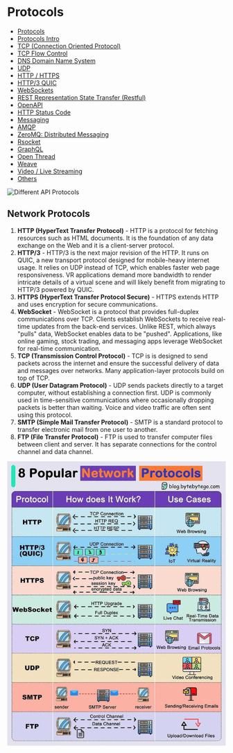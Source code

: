 # Protocols

- [Protocols](networking/protocols/intro.md)
- [Protocols Intro](protocols-intro)
- [TCP (Connection Oriented Protocol)](tcp-connection-oriented-protocol/readme.md)
- [TCP Flow Control](tcp-connection-oriented-protocol/flow-control)
- [DNS Domain Name System](dns-domain-name-system)
- [UDP](udp)
- [HTTP / HTTPS](http-https)
- [HTTP/3 QUIC](http-3-quic)
- [WebSockets](websockets)
- [REST Representation State Transfer (Restful)](rest-representational-state-transfer-restful)
- [OpenAPI](openapi)
- [HTTP Status Code](http-status-code)
- [Messaging](messaging)
- [AMQP](amqp)
- [ZeroMQ: Distributed Messaging](zeromq-distributed-messaging)
- [Rsocket](rsocket)
- [GraphQL](graphql)
- [Open Thread](openthread)
- [Weave](weave)
- [Video / Live Streaming](video-live-streaming)
- [Others](networking/protocols/others.md)

![Different API Protocols](../../media/api-protocols_page-0001.jpg)

## Network Protocols

1. **HTTP (HyperText Transfer Protocol)** - HTTP is a protocol for fetching resources such as HTML documents. It is the foundation of any data exchange on the Web and it is a client-server protocol.
2. **HTTP/3** - HTTP/3 is the next major revision of the HTTP. It runs on QUIC, a new transport protocol designed for mobile-heavy internet usage. It relies on UDP instead of TCP, which enables faster web page responsiveness. VR applications demand more bandwidth to render intricate details of a virtual scene and will likely benefit from migrating to HTTP/3 powered by QUIC.
3. **HTTPS (HyperText Transfer Protocol Secure)** - HTTPS extends HTTP and uses encryption for secure communications.
4. **WebSocket** - WebSocket is a protocol that provides full-duplex communications over TCP. Clients establish WebSockets to receive real-time updates from the back-end services. Unlike REST, which always "pulls" data, WebSocket enables data to be "pushed". Applications, like online gaming, stock trading, and messaging apps leverage WebSocket for real-time communication.
5. **TCP (Transmission Control Protocol)** - TCP is is designed to send packets across the internet and ensure the successful delivery of data and messages over networks. Many application-layer protocols build on top of TCP.
6. **UDP (User Datagram Protocol)** - UDP sends packets directly to a target computer, without establishing a connection first. UDP is commonly used in time-sensitive communications where occasionally dropping packets is better than waiting. Voice and video traffic are often sent using this protocol.
7. **SMTP (Simple Mail Transfer Protocol)** - SMTP is a standard protocol to transfer electronic mail from one user to another.
8. **FTP (File Transfer Protocol)** - FTP is used to transfer computer files between client and server. It has separate connections for the control channel and data channel.

![Popular Network Protocols](../../media/Pasted%20image%2020240626162238.jpg)
